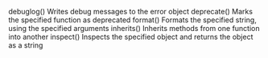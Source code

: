 debuglog()	Writes debug messages to the error object
deprecate()	Marks the specified function as deprecated
format()	Formats the specified string, using the specified arguments
inherits()	Inherits methods from one function into another
inspect()	Inspects the specified object and returns the object as a string